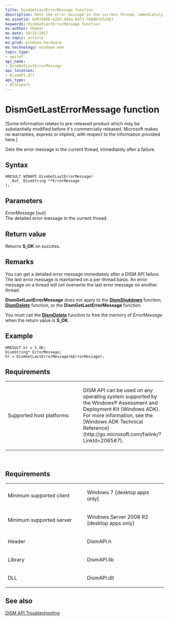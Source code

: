 ```yaml
---
title: DismGetLastErrorMessage function
description: Gets the error message in the current thread, immediately after a failure.
ms.assetid: bd07d96b-e2b5-4d3a-8473-760087e5a3b1
keywords: DismGetLastErrorMessage function
ms.author: themar
ms.date: 10/25/2017
ms.topic: article
ms.prod: windows-hardware
ms.technology: windows-oem
topic_type: 
- apiref
api_name: 
- DismGetLastErrorMessage
api_location: 
- DismAPI.dll
api_type: 
- DllExport
---
```


# DismGetLastErrorMessage function


\[Some information relates to pre-released product which may be substantially modified before it's commercially released. Microsoft makes no warranties, express or implied, with respect to the information provided here.\]

Gets the error message in the current thread, immediately after a failure.

Syntax
---

```
HRESULT WINAPI DismGetLastErrorMessage(
  _Out_ DismString **ErrorMessage
);
```

Parameters
-------

*ErrorMessage* \[out\]  
The detailed error message in the current thread.

Return value
---------

Returns **S\_OK** on success.

## <span id="Remarks"></span><span id="remarks"></span><span id="REMARKS"></span>Remarks


You can get a detailed error message immediately after a DISM API failure. The last error message is maintained on a per-thread basis. An error message on a thread will not overwrite the last error message on another thread.

**DismGetLastErrorMessage** does not apply to the [**DismShutdown**](dismshutdown-function.md) function, [**DismDelete**](dismdelete-function.md) function, or the **DismGetLastErrorMessage** function.

You must call the [**DismDelete**](dismdelete-function.md) function to free the memory of *ErrorMessage* when the return value is **S\_OK**.

## <span id="Example"></span><span id="example"></span><span id="EXAMPLE"></span>Example


``` syntax
HRESULT hr = S_OK;
DismString* ErrorMessage;
hr = DismGetLastErrorMessage(&ErrorMessage);
```

## <span id="Requirements"></span><span id="requirements"></span><span id="REQUIREMENTS"></span>Requirements


<table>
<colgroup>
<col width="50%" />
<col width="50%" />
</colgroup>
<tbody>
<tr class="odd">
<td><p>Supported host platforms:</p></td>
<td><p>DISM API can be used on any operating system supported by the Windows® Assessment and Deployment Kit (Windows ADK). For more information, see the [Windows ADK Technical Reference](http://go.microsoft.com/fwlink/?LinkId=206587).</p></td>
</tr>
</tbody>
</table>

 

Requirements
---------

<table>
<colgroup>
<col width="50%" />
<col width="50%" />
</colgroup>
<tbody>
<tr class="odd">
<td><p>Minimum supported client</p></td>
<td><p>Windows 7 [desktop apps only]</p></td>
</tr>
<tr class="even">
<td><p>Minimum supported server</p></td>
<td><p>Windows Server 2008 R2 [desktop apps only]</p></td>
</tr>
<tr class="odd">
<td><p>Header</p></td>
<td>DismAPI.h</td>
</tr>
<tr class="even">
<td><p>Library</p></td>
<td>DismAPI.lib</td>
</tr>
<tr class="odd">
<td><p>DLL</p></td>
<td>DismAPI.dll</td>
</tr>
</tbody>
</table>

## <span id="see_also"></span>See also


[DISM API Troubleshooting](dism-api-troubleshooting.md)

 

 




